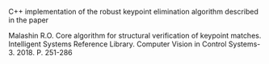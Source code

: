 C++ implementation of the robust keypoint elimination algorithm described in the paper


Malashin R.O. Core algorithm for structural verification of keypoint matches. Intelligent Systems Reference Library. Computer Vision in Control Systems-3. 2018. P. 251-286
